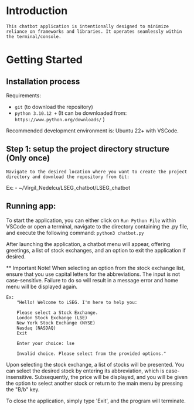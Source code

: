 # Introduction
    This chatbot application is intentionally designed to minimize reliance on frameworks and libraries. It operates seamlessly within the terminal/console.


# Getting Started

## Installation process

Requirements:

- `git` (to download the repository)
- `python 3.10.12 +` (It can be downloaded from: `https://www.python.org/downloads/` )

Recommended development environment is: Ubuntu 22+ with VSCode.

## Step 1: setup the project directory structure (Only once)
    Navigate to the desired location where you want to create the project directory and download the repository from Git: 
    
 Ex: - ~/Virgil_Nedelcu/LSEG_chatbot/LSEG_chatbot

## Running app:
  To start the application, you can either click on `Run Python File` within VSCode or open a terminal, navigate to the directory containing the .py file, and execute the following command: `python3 chatbot.py`

 After launching the application, a chatbot menu will appear, offering greetings, a list of stock exchanges, and an option to exit the application if desired.

 ** Important Note!
    When selecting an option from the stock exchange list, ensure that you use capital letters for the abbreviations. The input is not case-sensitive. Failure to do so will result in a message error and home menu will be displayed again.

    Ex:
        "Hello! Welcome to LSEG. I'm here to help you:

        Please select a Stock Exchange.
        London Stock Exchange (LSE)
        New York Stock Exchange (NYSE)
        Nasdaq (NASDAQ)
        Exit

        Enter your choice: lse

        Invalid choice. Please select from the provided options."

 Upon selecting the stock exchange, a list of stocks will be presented. You can select the desired stock by entering its abbreviation, which is case-insensitive. Subsequently, the price will be displayed, and you will be given the option to select another stock or return to the main menu by pressing the "B/b" key.

 To close the application, simply type 'Exit', and the program will terminate.